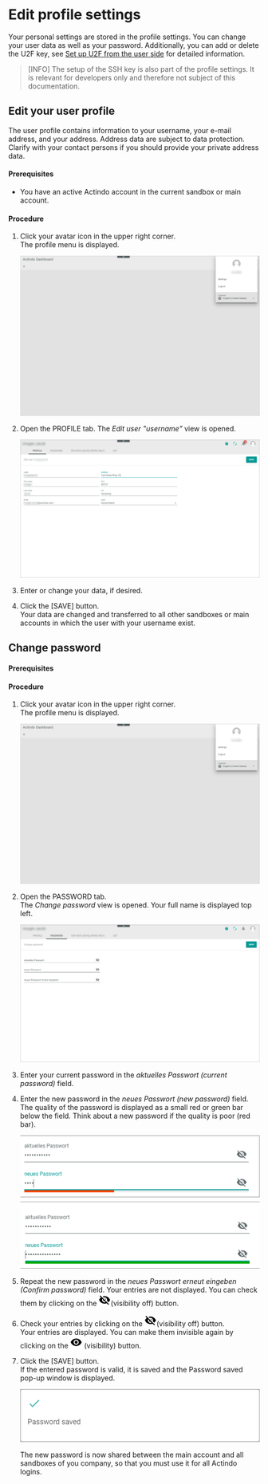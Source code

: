 # Edit profile settings

Your personal settings are stored in the profile settings.  You can change your user data as well as your password. Additionally, you can add or delete the U2F key, see [Set up U2F from the user side](#create-view "Set up U2F from the user side") for detailed information. 

> [INFO] The setup of the SSH key is also part of the profile settings. It is relevant for developers only and therefore not subject of this documentation.

## Edit your user profile
The user profile contains information to your username, your e-mail address, and your address. Address data are subject to data protection. Clarify with your contact persons if you should provide your private address data.

#### Prerequisites
- You have an active Actindo account in the current sandbox or main account.

#### Procedure

 1. Click your avatar icon in the upper right corner.   
    The profile menu is displayed.

    ![Profile menu](../../Assets/Screenshots/Core1Platform/UsingCore1/ProfileMenu.png "[Profile menu]")

2. Open the PROFILE tab.
   The *Edit user "username"* view is opened.

   ![Edit user](../../Assets/Screenshots/Core1Platform/UsingCore1/UserProfile.png "[Edit user]")

3. Enter or change your data, if desired.

4. Click the [SAVE] button.   
Your data are changed and transferred to all other sandboxes or main accounts in which the user with your username exist. 

## Change password


#### Prerequisites


#### Procedure

1. Click your avatar icon in the upper right corner.   
    The profile menu is displayed.

    ![Profile menu](../../Assets/Screenshots/Core1Platform/UsingCore1/ProfileMenu.png "[Profile menu]")

2. Open the PASSWORD tab.   
   The *Change password* view is opened. Your full name is displayed top left.

   ![Change password](../../Assets/Screenshots/Core1Platform/UsingCore1/ProfileChangePassword.png "[Change password]")

3. Enter your current password in the *aktuelles Passwort (current password)* field.

4. Enter the new password in the *neues Passwort (new password)* field.  
The quality of the password is displayed as a small red or green bar below the field. Think about a new password if the quality is poor (red bar).

     ![Good and poor password](../../Assets/Screenshots/Core1Platform/UsingCore1/ProfilePasswordQuality.png "[Good and poor password]")


5. Repeat the new password in the *neues Passwort erneut eingeben (Confirm password)* field. Your entries are not displayed. You can check them by clicking on the ![Change password](../../Assets/Icons/visibility_off.png "[Change password]")(visibility off) button.

6. Check your entries by clicking on the ![Visibility off](../../Assets/Icons/visibility_off.png "[Visibility off]")(visibility off) button.   
Your entries are displayed. You can make them invisible again by clicking on the ![Visibility on](../../Assets/Icons/visibility.png "[Visibility on]") (visibility) button.

7. Click the [SAVE] button.   
If the entered password is valid, it is saved and the Password saved pop-up window is displayed.  


   ![Password saved](../../Assets/Screenshots/Core1Platform/ProfileSettings/Password/PasswordSaved.png "[Password saved]")

    The new password is now shared between the main account and all sandboxes of you company, so that you must use it for all Actindo logins.

<!---Ich laufe hier auf einen Fehler. Er sagt, more credentials are needed to complete the authentication request-. Geht es nur, wenn kein U2F?-->


